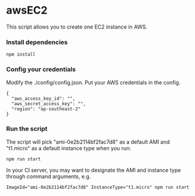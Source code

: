 # awsEC2

This script allows you to create one EC2 instance in AWS.

### Install dependencies
```
npm install
```

### Config your credentials
Modify the ./config/config.json.  Put your AWS credentials in the config.
```
{
  "aws_access_key_id": "",
  "aws_secret_access_key": "",
  "region": "ap-southeast-2"
}
```

### Run the script
The script will pick "ami-0e2b2114bf2fac7d8" as a default AMI and "t1.micro" as a default instance type when you run:
```
npm run start
```

In your CI server, you may want to designate the AMI and instance type through command arguments, e.g.
```
ImageId="ami-0e2b2114bf2fac7d8" InstanceType="t1.micro" npm run start
```
